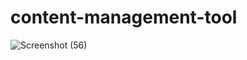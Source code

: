 # content-management-tool

![Screenshot (56)](https://github.com/Yuvi-ka26/content-management-tool/assets/134833341/d0a870a0-9edd-43a0-8d4c-ac8eb6fd9481)
